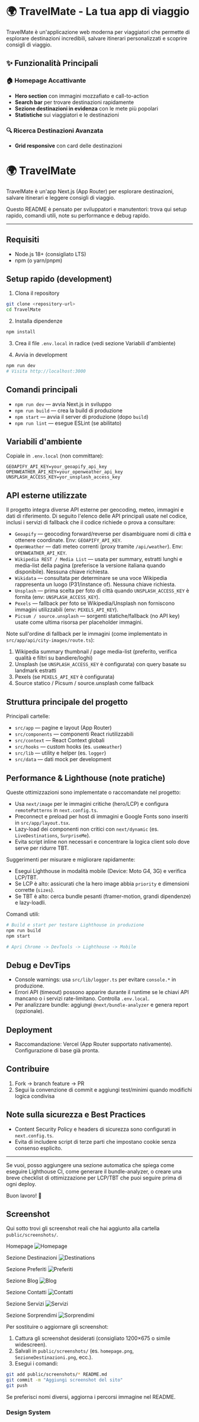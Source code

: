 # 🌍 TravelMate - La tua app di viaggio

TravelMate è un'applicazione web moderna per viaggiatori che permette di esplorare destinazioni incredibili, salvare itinerari personalizzati e scoprire consigli di viaggio.

## ✨ Funzionalità Principali

### 🏠 Homepage Accattivante
- **Hero section** con immagini mozzafiato e call-to-action
- **Search bar** per trovare destinazioni rapidamente
- **Sezione destinazioni in evidenza** con le mete più popolari
- **Statistiche** sui viaggiatori e le destinazioni

### 🔍 Ricerca Destinazioni Avanzata
- **Grid responsive** con card delle destinazioni
# 🌍 TravelMate

TravelMate è un'app Next.js (App Router) per esplorare destinazioni, salvare itinerari e leggere consigli di viaggio.

Questo README è pensato per sviluppatori e manutentori: trova qui setup rapido, comandi utili, note su performance e debug rapido.

---

## Requisiti
- Node.js 18+ (consigliato LTS)
- npm (o yarn/pnpm)

## Setup rapido (development)

1. Clona il repository

```bash
git clone <repository-url>
cd TravelMate
```

2. Installa dipendenze

```bash
npm install
```

3. Crea il file `.env.local` in radice (vedi sezione Variabili d'ambiente)

4. Avvia in development

```bash
npm run dev
# Visita http://localhost:3000
```

## Comandi principali
- `npm run dev` — avvia Next.js in sviluppo
- `npm run build` — crea la build di produzione
- `npm start` — avvia il server di produzione (dopo `build`)
- `npm run lint` — esegue ESLint (se abilitato)

## Variabili d'ambiente

Copiale in `.env.local` (non committare):

```env
GEOAPIFY_API_KEY=your_geoapify_api_key
OPENWEATHER_API_KEY=your_openweather_api_key
UNSPLASH_ACCESS_KEY=yor_unsplash_access_key
```

## API esterne utilizzate

Il progetto integra diverse API esterne per geocoding, meteo, immagini e dati di riferimento. Di seguito l'elenco delle API principali usate nel codice, inclusi i servizi di fallback che il codice richiede o prova a consultare:

- `Geoapify` — geocoding forward/reverse per disambiguare nomi di città e ottenere coordinate. Env: `GEOAPIFY_API_KEY`.
- `OpenWeather` — dati meteo correnti (proxy tramite `/api/weather`). Env: `OPENWEATHER_API_KEY`.
- `Wikipedia REST / Media List` — usata per summary, estratti lunghi e media-list della pagina (preferisce la versione italiana quando disponibile). Nessuna chiave richiesta.
- `Wikidata` — consultata per determinare se una voce Wikipedia rappresenta un luogo (P31/instance of). Nessuna chiave richiesta.
- `Unsplash` — prima scelta per foto di città quando `UNSPLASH_ACCESS_KEY` è fornita (env: `UNSPLASH_ACCESS_KEY`).
- `Pexels` — fallback per foto se Wikipedia/Unsplash non forniscono immagini utilizzabili (env: `PEXELS_API_KEY`).
- `Picsum / source.unsplash` — sorgenti statiche/fallback (no API key) usate come ultima risorsa per placeholder immagini.

Note sull'ordine di fallback per le immagini (come implementato in `src/app/api/city-images/route.ts`):

1. Wikipedia summary thumbnail / page media-list (preferito, verifica qualità e filtri su bandiere/loghi)
2. Unsplash (se `UNSPLASH_ACCESS_KEY` è configurata) con query basate su landmark estratti
3. Pexels (se `PEXELS_API_KEY` è configurata)
4. Source statico / Picsum / source.unsplash come fallback

## Struttura principale del progetto

Principali cartelle:

- `src/app` — pagine e layout (App Router)
- `src/components` — componenti React riutilizzabili
- `src/context` — React Context globali
- `src/hooks` — custom hooks (es. `useWeather`)
- `src/lib` — utility e helper (es. `logger`)
- `src/data` — dati mock per development

## Performance & Lighthouse (note pratiche)

Queste ottimizzazioni sono implementate o raccomandate nel progetto:

- Usa `next/image` per le immagini critiche (hero/LCP) e configura `remotePatterns` in `next.config.ts`.
- Preconnect e preload per host di immagini e Google Fonts sono inseriti in `src/app/layout.tsx`.
- Lazy-load dei componenti non critici con `next/dynamic` (es. `LiveDestinations`, `SurpriseMe`).
- Evita script inline non necessari e concentrare la logica client solo dove serve per ridurre TBT.

Suggerimenti per misurare e migliorare rapidamente:

- Esegui Lighthouse in modalità mobile (Device: Moto G4, 3G) e verifica LCP/TBT.
- Se LCP è alto: assicurati che la hero image abbia `priority` e dimensioni corrette (`sizes`).
- Se TBT è alto: cerca bundle pesanti (framer-motion, grandi dipendenze) e lazy-loadli.

Comandi utili:

```bash
# Build e start per testare Lighthouse in produzione
npm run build
npm start

# Apri Chrome -> DevTools -> Lighthouse -> Mobile
```

## Debug e DevTips

- Console warnings: usa `src/lib/logger.ts` per evitare `console.*` in produzione.
- Errori API (timeout) possono apparire durante il runtime se le chiavi API mancano o i servizi rate-limitano. Controlla `.env.local`.
- Per analizzare bundle: aggiungi `@next/bundle-analyzer` e genera report (opzionale).

## Deployment

- Raccomandazione: Vercel (App Router supportato nativamente). Configurazione di base già pronta.

## Contribuire

1. Fork → branch feature → PR
2. Segui la convenzione di commit e aggiungi test/minimi quando modifichi logica condivisa

## Note sulla sicurezza e Best Practices

- Content Security Policy e headers di sicurezza sono configurati in `next.config.ts`.
- Evita di includere script di terze parti che impostano cookie senza consenso esplicito.

---

Se vuoi, posso aggiungere una sezione automatica che spiega come eseguire Lighthouse CI, come generare il bundle-analyzer, o creare una breve checklist di ottimizzazione per LCP/TBT che puoi seguire prima di ogni deploy.

Buon lavoro! 🚀
 
## Screenshot

Qui sotto trovi gli screenshot reali che hai aggiunto alla cartella `public/screenshots/`.

Homepage
![Homepage](/screenshots/homepage.png)

Sezione Destinazioni
![Destinations](/screenshots/SezioneDestinazioni.png)

Sezione Preferiti
![Preferiti](/screenshots/SezionePreferiti.png)

Sezione Blog
![Blog](/screenshots/SezioneBlog.png)

Sezione Contatti
![Contatti](/screenshots/SezioneContatti.png)

Sezione Servizi
![Servizi](/screenshots/SezioneServizi.png)

Sezione Sorprendimi
![Sorprendimi](/screenshots/SezioneSorprendimi.png)

Per sostituire o aggiornare gli screenshot:

1. Cattura gli screenshot desiderati (consigliato 1200×675 o simile widescreen).
2. Salvali in `public/screenshots/` (es. `homepage.png`, `SezioneDestinazioni.png`, ecc.).
3. Esegui i comandi:

```bash
git add public/screenshots/* README.md
git commit -m "Aggiungi screenshot del sito"
git push
```

Se preferisci nomi diversi, aggiorna i percorsi immagine nel README.

### Design System
